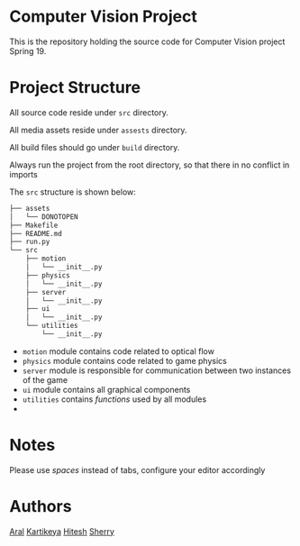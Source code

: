 # Computer Vision Project

This is the repository holding the source code for Computer Vision project Spring 19.

# Project Structure

All source code reside under `src` directory. 

All media assets reside under `assests` directory.

All build files should go under `build` directory.

Always run the project from the root directory, so that there in no conflict in imports

The `src` structure is shown below:

```bash
├── assets
│   └── DONOTOPEN
├── Makefile
├── README.md
├── run.py
└── src
    ├── motion
    │   └── __init__.py
    ├── physics
    │   └── __init__.py
    ├── server
    │   └── __init__.py
    ├── ui
    │   └── __init__.py
    └── utilities
        └── __init__.py
```

* `motion` module contains code related to optical flow
* `physics` module contains code related to game physics
* `server` module is responsible for communication between two instances of the game
* `ui` module contains all graphical components
* `utilities` contains _*functions*_ used by all modules
* 

# Notes

Please use _*spaces*_ instead of tabs, configure your editor accordingly

# Authors


[Aral](ahh335@nyu.edu)
[Kartikeya](kn1481@nyu.edu)
[Hitesh](hp1293@nyu.edu)
[Sherry](hrc304@nyu.edu)
